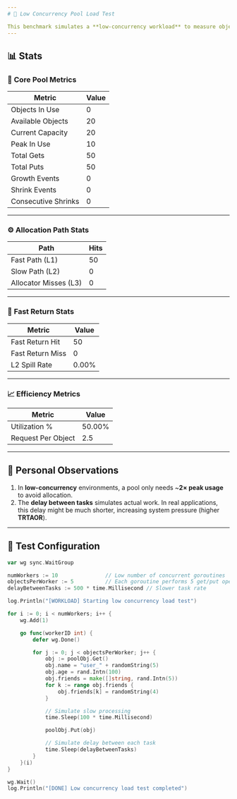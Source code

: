 ```yaml
---
# 🧪 Low Concurrency Pool Load Test

This benchmark simulates a **low-concurrency workload** to measure object pool behavior and efficiency under minimal pressure.
---
```


## 📊 Stats

### 🧠 **Core Pool Metrics**

| **Metric**          | **Value** |
| ------------------- | --------- |
| Objects In Use      | 0         |
| Available Objects   | 20        |
| Current Capacity    | 20        |
| Peak In Use         | 10        |
| Total Gets          | 50        |
| Total Puts          | 50        |
| Growth Events       | 0         |
| Shrink Events       | 0         |
| Consecutive Shrinks | 0         |

---

### ⚙️ **Allocation Path Stats**

| **Path**              | **Hits** |
| --------------------- | -------- |
| Fast Path (L1)        | 50       |
| Slow Path (L2)        | 0        |
| Allocator Misses (L3) | 0        |

---

### 🔁 **Fast Return Stats**

| **Metric**       | **Value** |
| ---------------- | --------- |
| Fast Return Hit  | 50        |
| Fast Return Miss | 0         |
| L2 Spill Rate    | 0.00%     |

---

### 📈 **Efficiency Metrics**

| **Metric**         | **Value** |
| ------------------ | --------- |
| Utilization %      | 50.00%    |
| Request Per Object | 2.5       |

---

## 🧠 Personal Observations

1. In **low-concurrency** environments, a pool only needs ~**2× peak usage** to avoid allocation.
2. The **delay between tasks** simulates actual work. In real applications, this delay might be much shorter, increasing system pressure (higher **TRTAOR**).

---

## 🧪 Test Configuration

```go
var wg sync.WaitGroup

numWorkers := 10               // Low number of concurrent goroutines
objectsPerWorker := 5          // Each goroutine performs 5 get/put operations
delayBetweenTasks := 500 * time.Millisecond // Slower task rate

log.Println("[WORKLOAD] Starting low concurrency load test")

for i := 0; i < numWorkers; i++ {
	wg.Add(1)

	go func(workerID int) {
		defer wg.Done()

		for j := 0; j < objectsPerWorker; j++ {
			obj := poolObj.Get()
			obj.name = "user_" + randomString(5)
			obj.age = rand.Intn(100)
			obj.friends = make([]string, rand.Intn(5))
			for k := range obj.friends {
				obj.friends[k] = randomString(4)
			}

			// Simulate slow processing
			time.Sleep(100 * time.Millisecond)

			poolObj.Put(obj)

			// Simulate delay between each task
			time.Sleep(delayBetweenTasks)
		}
	}(i)
}

wg.Wait()
log.Println("[DONE] Low concurrency load test completed")
```
